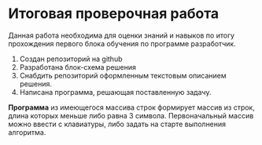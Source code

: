 
# Итоговая проверочная работа


Данная работа необходима для оценки знаний и навыков по итогу прохождения
первого блока обучения по программе разработчик.


1. Создан репозиторий на github
2. Разработана блок-схема решения
3. Снабдить репозиторий оформленным текстовым описанием решения.
4. Написана программа, решающая поставленную задачу.

**Программа**
 из имеющегося массива строк формирует массив из строк, длина которых меньше либо равна 3 символа. Первоначальный массив можно ввести с клавиатуры, либо задать на старте выполнения алгоритма. 